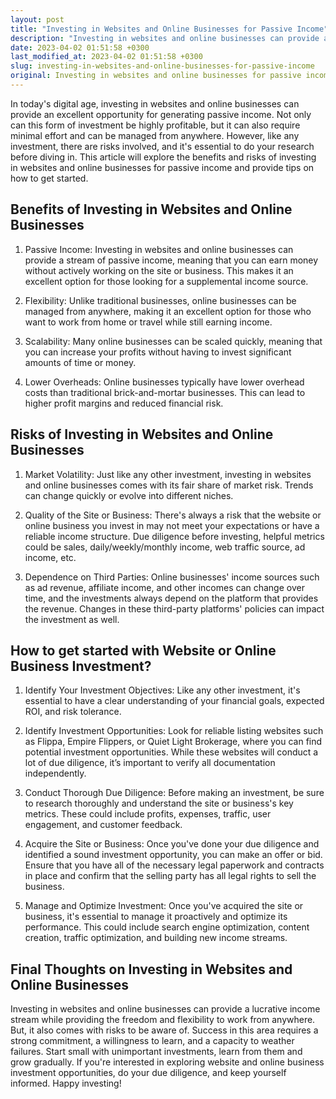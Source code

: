 ```yaml
---
layout: post
title: "Investing in Websites and Online Businesses for Passive Income"
description: "Investing in websites and online businesses can provide a passive income stream. Learn the benefits and risks of this type of investment and how to get started."
date: 2023-04-02 01:51:58 +0300
last_modified_at: 2023-04-02 01:51:58 +0300
slug: investing-in-websites-and-online-businesses-for-passive-income
original: Investing in websites and online businesses for passive income
---
```

In today's digital age, investing in websites and online businesses can provide an excellent opportunity for generating passive income. Not only can this form of investment be highly profitable, but it can also require minimal effort and can be managed from anywhere. However, like any investment, there are risks involved, and it's essential to do your research before diving in. This article will explore the benefits and risks of investing in websites and online businesses for passive income and provide tips on how to get started.

## Benefits of Investing in Websites and Online Businesses

1. Passive Income: Investing in websites and online businesses can provide a stream of passive income, meaning that you can earn money without actively working on the site or business. This makes it an excellent option for those looking for a supplemental income source.

2. Flexibility: Unlike traditional businesses, online businesses can be managed from anywhere, making it an excellent option for those who want to work from home or travel while still earning income.

3. Scalability: Many online businesses can be scaled quickly, meaning that you can increase your profits without having to invest significant amounts of time or money.

4. Lower Overheads: Online businesses typically have lower overhead costs than traditional brick-and-mortar businesses. This can lead to higher profit margins and reduced financial risk.

## Risks of Investing in Websites and Online Businesses

1. Market Volatility: Just like any other investment, investing in websites and online businesses comes with its fair share of market risk. Trends can change quickly or evolve into different niches.

2. Quality of the Site or Business: There's always a risk that the website or online business you invest in may not meet your expectations or have a reliable income structure. Due diligence before investing, helpful metrics could be sales, daily/weekly/monthly income, web traffic source, ad income, etc.

3. Dependence on Third Parties: Online businesses' income sources such as ad revenue, affiliate income, and other incomes can change over time, and the investments always depend on the platform that provides the revenue. Changes in these third-party platforms' policies can impact the investment as well.

## How to get started with Website or Online Business Investment?

1. Identify Your Investment Objectives: Like any other investment, it's essential to have a clear understanding of your financial goals, expected ROI, and risk tolerance.

2. Identify Investment Opportunities: Look for reliable listing websites such as Flippa, Empire Flippers, or Quiet Light Brokerage, where you can find potential investment opportunities. While these websites will conduct a lot of due diligence, it’s important to verify all documentation independently.

3. Conduct Thorough Due Diligence: Before making an investment, be sure to research thoroughly and understand the site or business's key metrics. These could include profits, expenses, traffic, user engagement, and customer feedback.

4. Acquire the Site or Business: Once you've done your due diligence and identified a sound investment opportunity, you can make an offer or bid. Ensure that you have all of the necessary legal paperwork and contracts in place and confirm that the selling party has all legal rights to sell the business.

5. Manage and Optimize Investment: Once you've acquired the site or business, it's essential to manage it proactively and optimize its performance. This could include search engine optimization, content creation, traffic optimization, and building new income streams.

## Final Thoughts on Investing in Websites and Online Businesses

Investing in websites and online businesses can provide a lucrative income stream while providing the freedom and flexibility to work from anywhere. But, it also comes with risks to be aware of. Success in this area requires a strong commitment, a willingness to learn, and a capacity to weather failures. Start small with unimportant investments, learn from them and grow gradually. If you're interested in exploring website and online business investment opportunities, do your due diligence, and keep yourself informed. Happy investing!